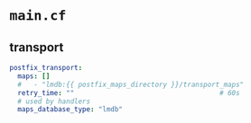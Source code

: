 
# `main.cf` 

## transport

```yaml
postfix_transport:
  maps: []
  #   - "lmdb:{{ postfix_maps_directory }}/transport_maps"
  retry_time: ""                                    # 60s
  # used by handlers
  maps_database_type: "lmdb"
```
